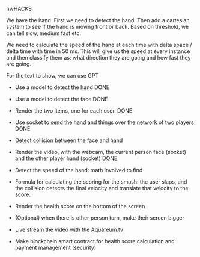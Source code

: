 nwHACKS

We have the hand. First we need to detect the hand. Then add a cartesian system to see if the hand is moving front or back. Based on threshold, we can tell slow, medium fast etc.

We need to calculate the speed of the hand at each time with delta space / delta time with time in 50 ms. This will give us the speed at every instance and then classify them as: what direction they are going and how fast they are going.

For the text to show, we can use GPT

- Use a model to detect the hand DONE
- Use a model to detect the face DONE
- Render the two items, one for each user. DONE
- Use socket to send the hand and things over the network of two players DONE
- Detect collision between the face and hand
- Render the video, with the webcam, the current person face (socket) and the other player hand (socket) DONE
- Detect the speed of the hand: math involved to find
- Formula for calculating the scoring for the smash: the user slaps, and the collision detects the final velocity and translate that velocity to the score.
- Render the health score on the bottom of the screen
- (Optional) when there is other person turn, make their screen bigger

- Live stream the video with the Aquareum.tv
- Make blockchain smart contract for health score calculation and payment management (security)
